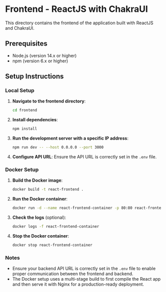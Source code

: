 # Frontend - ReactJS with ChakraUI

This directory contains the frontend of the application built with ReactJS and ChakraUI.

## Prerequisites

- Node.js (version 14.x or higher)
- npm (version 6.x or higher)

## Setup Instructions

### Local Setup

1. **Navigate to the frontend directory**:
    ```sh
    cd frontend
    ```

2. **Install dependencies**:
    ```sh
    npm install
    ```

3. **Run the development server with a specific IP address**:
    ```sh
    npm run dev -- --host 0.0.0.0 --port 3000
    ```

4. **Configure API URL**:
   Ensure the API URL is correctly set in the `.env` file.

### Docker Setup

1. **Build the Docker image**:
    ```sh
    docker build -t react-frontend .
    ```

2. **Run the Docker container**:
    ```sh
    docker run -d --name react-frontend-container -p 80:80 react-frontend
    ```

3. **Check the logs** (optional):
    ```sh
    docker logs -f react-frontend-container
    ```

4. **Stop the Docker container**:
    ```sh
    docker stop react-frontend-container
    ```

### Notes

- Ensure your backend API URL is correctly set in the `.env` file to enable proper communication between the frontend and backend.
- The Docker setup uses a multi-stage build to first compile the React app and then serve it with Nginx for a production-ready deployment.